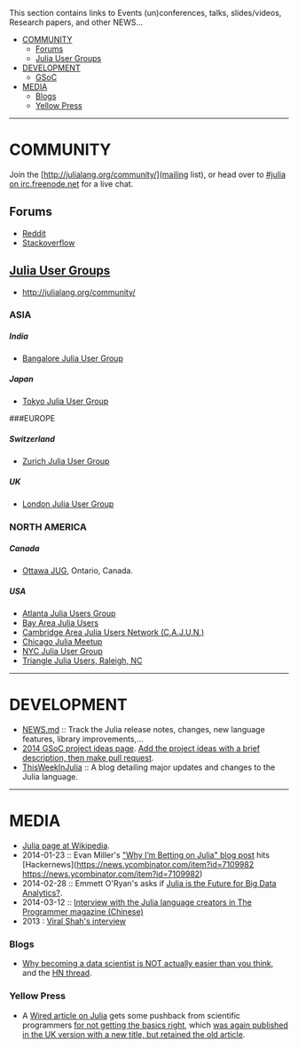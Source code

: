 This section contains links to Events (un)conferences, talks, slides/videos, Research papers, and other NEWS...

- [COMMUNITY](#community)
   - [Forums](#forums)
   - [Julia User Groups](#julia-user-groups)
- [DEVELOPMENT](#development)
   - [GSoC](#gsoc)
- [MEDIA](#media)
   - [Blogs](#blogs)
   - [Yellow Press](#yellow-press)

----

# COMMUNITY
Join the [http://julialang.org/community/](mailing list), or head over to [#julia on irc.freenode.net](http://webchat.freenode.net/?channels=julia) for a live chat.

## Forums
- [Reddit](http://www.reddit.com/r/Julia/)
- [Stackoverflow](http://stackoverflow.com/questions/tagged/julia-lang)


## [Julia User Groups](http://julia.meetup.com)
* http://julialang.org/community/
### ASIA
##### India
- [Bangalore Julia User Group](http://www.meetup.com/Bangalore-JULIA-User-Group/)
##### Japan
- [Tokyo Julia User Group](http://juliatokyo.connpass.com/event/6891/)

###EUROPE
##### Switzerland
- [Zurich Julia User Group](http://www.meetup.com/Zurich-Julia-User-Group/)
##### UK
- [London Julia User Group](http://www.meetup.com/London-Julia-User-Group/)

### NORTH AMERICA
##### Canada
- [Ottawa JUG](http://www.meetup.com/Ottawa-Julia-Meetup/), Ontario, Canada.
##### USA
- [Atlanta Julia Users Group](http://www.meetup.com/Atlanta-Julia-Users-Group/)
- [Bay Area Julia Users](http://www.meetup.com/Bay-Area-Julia-Users/)
- [Cambridge Area Julia Users Network (C.A.J.U.N.)](http://www.meetup.com/julia-cajun/)
- [Chicago Julia Meetup](http://www.meetup.com/JuliaChicago/)
- [NYC Julia User Group](http://www.meetup.com/NYC-Julia-User-Group/)
- [Triangle Julia Users, Raleigh, NC](http://www.meetup.com/Triangle-Julia-Users/)

----

# DEVELOPMENT
- [NEWS.md](https://github.com/JuliaLang/julia/blob/master/NEWS.md) :: Track the Julia release notes, changes, new language features, library improvements,...
- [2014 GSoC project ideas page](http://julialang.org/gsoc/2014/). [Add the project ideas with a brief description, then make pull request](https://github.com/JuliaLang/julialang.github.com/blob/master/gsoc/2014/index.md). 
- [ThisWeekInJulia](http://thisweekinjulia.github.io) :: A blog detailing major updates and changes to the Julia language.

----

# MEDIA
- [Julia page at Wikipedia](https://en.wikipedia.org/wiki/Julia_%28programming_language%29).
- 2014-01-23 :: Evan Miller's ["Why I’m Betting on Julia" blog post](http://www.evanmiller.org/why-im-betting-on-julia.html) hits [Hackernews](https://news.ycombinator.com/item?id=7109982 https://news.ycombinator.com/item?id=7109982)
- 2014-02-28 :: Emmett O'Ryan's asks if [Julia is the Future for Big Data Analytics?](http://news.dice.com/2014/02/28/julia-future-big-data-analytics/).
- 2014-03-12 :: [Interview with the Julia language creators in The Programmer magazine (Chinese)](http://www.csdn.net/article/2014-03-12/2818732)
- 2013 : [Viral Shah's interview](http://analyticsindiamag.com/interview-viral-shah-co-creator-of-julia/)

### Blogs
- [Why becoming a data scientist is NOT actually easier than you think](https://medium.com/cs-math/5b65b548069b), and the [HN thread](https://news.ycombinator.com/item?id=4658391).

### Yellow Press 
- A [Wired article on Julia](http://www.wired.com/wiredenterprise/2014/02/julia/) gets some pushback from scientific programmers [for not getting the basics right](http://scientopia.org/blogs/goodmath/2014/02/04/everyone-stop-implementing-programming-languages-right-now-its-been-solved/), which [was again published in the UK version with a new title, but retained the old article](http://www.wired.co.uk/news/archive/2014-02/04/julia).


